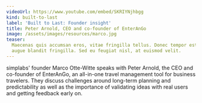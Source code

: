 ```yaml
---
videoUrl: https://www.youtube.com/embed/SKRIYNjhbgg
kind: built-to-last
label: 'Built to Last: Founder insight'
title: Peter Arnold, CEO and co-founder of EnterAnGo
image: /assets/images/resources/marco.jpg
teaser:
  Maecenas quis accumsan eros, vitae fringilla tellus. Donec tempor est porta
  augue blandit fringilla. Sed eu feugiat nisl, at euismod velit.
---
```


simplabs' founder Marco Otte-Witte speaks with Peter Arnold, the CEO and
co-founder of EnterAnGo, an all-in-one travel management tool for business
travelers. They discuss challenges around long-term planning and predictability
as well as the importance of validating ideas with real users and getting
feedback early on.
